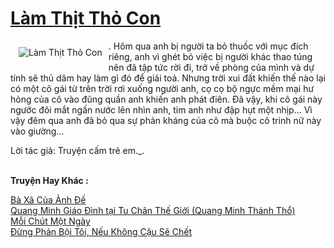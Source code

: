 <a href="https://utruyen.com/truyen/lam-thit-tho-con/19535/" title="Làm Thịt Thỏ Con"><h1>Làm Thịt Thỏ Con</h1></a><div style="display:table"><img align="right" style="float: left; padding: 10px;" src="https://utruyen.com/images/story/200x260/lam-thit-tho-con.jpg" alt="Làm Thịt Thỏ Con">. Hôm qua anh bị người ta bỏ thuốc với mục đích riêng, anh vì ghét bỏ việc bị người khác thao túng nên đã tập tức rời đi, trở về phòng của mình và dự tính sẽ thủ dâm hay làm gì đó để giải toả. Nhưng trời xui đất khiến thế nào lại có một cô gái từ trên trời rơi xuống người anh, cọ cọ bộ ngực mềm mại hư hỏng của cô vào đũng quần anh khiến anh phát điên. Đã vậy, khi cô gái này ngước đôi mắt ngấn nước lên nhìn anh, tim anh như đập hụt một nhịp... Vì vậy đêm qua anh đã bỏ qua sự phản kháng của cô mà buộc cô trinh nữ này vào giường...<p></p>Lời tác giả: Truyện cấm trẻ em._.</div><p><br><b>Truyện Hay Khác :</b></p><a href="https://utruyen.com/truyen/ba-xa-cua-anh-de/18976/" alt="Bà Xã Của Ảnh Đế">Bà Xã Của Ảnh Đế</a><br/><a href="https://github.com/quanluxury/ngontinhhot/tree/master/truyenhay/17516/" alt="Quang Minh Giáo Đình tại Tu Chân Thế Giới (Quang Minh Thánh Thổ)">Quang Minh Giáo Đình tại Tu Chân Thế Giới (Quang Minh Thánh Thổ)</a><br/><a href="https://github.com/quanluxury/ngontinhhot/tree/master/truyenhay/20495/" alt="Mỗi Chút Một Ngày">Mỗi Chút Một Ngày</a><br/><a href="https://www.flickr.com/photos/184340401@N07/48720415212/" alt="Đừng Phản Bội Tôi, Nếu Không Cậu Sẽ Chết">Đừng Phản Bội Tôi, Nếu Không Cậu Sẽ Chết</a><br/>